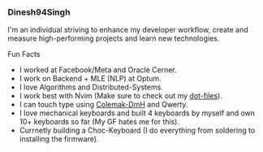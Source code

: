 ### Dinesh94Singh

I'm an individual striving to enhance my developer workflow, create and measure
high-performing projects and learn new technologies.

Fun Facts
* I worked at Facebook/Meta and Oracle Cerner.
* I work on Backend + MLE (NLP) at Optum.
* I love Algorithms and Distributed-Systems.
* I work best with Nvim (Make sure to check out my [dot-files](https://github.com/Dinesh94Singh/dot-files)).
* I can touch type using [Colemak-DmH](https://colemakmods.github.io/mod-dh/) and Qwerty.
* I love mechanical keyboards and built 4 keyboards by myself and own 10+ keyboards so far (My GF hates me for this).
* Currnetly building a Choc-Keyboard (I do everything from soldering to installing the firmware).
